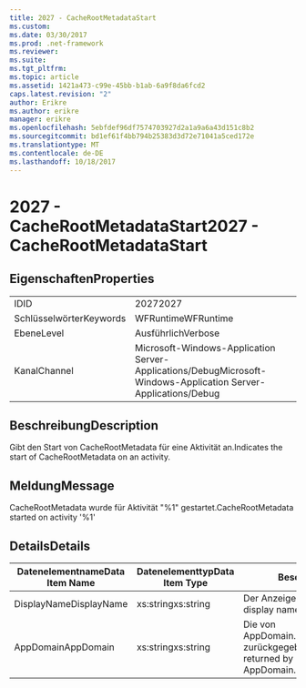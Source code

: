 ```yaml
---
title: 2027 - CacheRootMetadataStart
ms.custom: 
ms.date: 03/30/2017
ms.prod: .net-framework
ms.reviewer: 
ms.suite: 
ms.tgt_pltfrm: 
ms.topic: article
ms.assetid: 1421a473-c99e-45bb-b1ab-6a9f8da6fcd2
caps.latest.revision: "2"
author: Erikre
ms.author: erikre
manager: erikre
ms.openlocfilehash: 5ebfdef96df7574703927d2a1a9a6a43d151c8b2
ms.sourcegitcommit: bd1ef61f4bb794b25383d3d72e71041a5ced172e
ms.translationtype: MT
ms.contentlocale: de-DE
ms.lasthandoff: 10/18/2017
---
```

# <a name="2027---cacherootmetadatastart"></a><span data-ttu-id="8964d-102">2027 - CacheRootMetadataStart</span><span class="sxs-lookup"><span data-stu-id="8964d-102">2027 - CacheRootMetadataStart</span></span>
## <a name="properties"></a><span data-ttu-id="8964d-103">Eigenschaften</span><span class="sxs-lookup"><span data-stu-id="8964d-103">Properties</span></span>  
  
|||  
|-|-|  
|<span data-ttu-id="8964d-104">ID</span><span class="sxs-lookup"><span data-stu-id="8964d-104">ID</span></span>|<span data-ttu-id="8964d-105">2027</span><span class="sxs-lookup"><span data-stu-id="8964d-105">2027</span></span>|  
|<span data-ttu-id="8964d-106">Schlüsselwörter</span><span class="sxs-lookup"><span data-stu-id="8964d-106">Keywords</span></span>|<span data-ttu-id="8964d-107">WFRuntime</span><span class="sxs-lookup"><span data-stu-id="8964d-107">WFRuntime</span></span>|  
|<span data-ttu-id="8964d-108">Ebene</span><span class="sxs-lookup"><span data-stu-id="8964d-108">Level</span></span>|<span data-ttu-id="8964d-109">Ausführlich</span><span class="sxs-lookup"><span data-stu-id="8964d-109">Verbose</span></span>|  
|<span data-ttu-id="8964d-110">Kanal</span><span class="sxs-lookup"><span data-stu-id="8964d-110">Channel</span></span>|<span data-ttu-id="8964d-111">Microsoft-Windows-Application Server-Applications/Debug</span><span class="sxs-lookup"><span data-stu-id="8964d-111">Microsoft-Windows-Application Server-Applications/Debug</span></span>|  
  
## <a name="description"></a><span data-ttu-id="8964d-112">Beschreibung</span><span class="sxs-lookup"><span data-stu-id="8964d-112">Description</span></span>  
 <span data-ttu-id="8964d-113">Gibt den Start von CacheRootMetadata für eine Aktivität an.</span><span class="sxs-lookup"><span data-stu-id="8964d-113">Indicates the start of CacheRootMetadata on an activity.</span></span>  
  
## <a name="message"></a><span data-ttu-id="8964d-114">Meldung</span><span class="sxs-lookup"><span data-stu-id="8964d-114">Message</span></span>  
 <span data-ttu-id="8964d-115">CacheRootMetadata wurde für Aktivität "%1" gestartet.</span><span class="sxs-lookup"><span data-stu-id="8964d-115">CacheRootMetadata started on activity '%1'</span></span>  
  
## <a name="details"></a><span data-ttu-id="8964d-116">Details</span><span class="sxs-lookup"><span data-stu-id="8964d-116">Details</span></span>  
  
|<span data-ttu-id="8964d-117">Datenelementname</span><span class="sxs-lookup"><span data-stu-id="8964d-117">Data Item Name</span></span>|<span data-ttu-id="8964d-118">Datenelementtyp</span><span class="sxs-lookup"><span data-stu-id="8964d-118">Data Item Type</span></span>|<span data-ttu-id="8964d-119">Beschreibung</span><span class="sxs-lookup"><span data-stu-id="8964d-119">Description</span></span>|  
|--------------------|--------------------|-----------------|  
|<span data-ttu-id="8964d-120">DisplayName</span><span class="sxs-lookup"><span data-stu-id="8964d-120">DisplayName</span></span>|<span data-ttu-id="8964d-121">xs:string</span><span class="sxs-lookup"><span data-stu-id="8964d-121">xs:string</span></span>|<span data-ttu-id="8964d-122">Der Anzeigename der Aktivität.</span><span class="sxs-lookup"><span data-stu-id="8964d-122">The display name of the activity.</span></span>|  
|<span data-ttu-id="8964d-123">AppDomain</span><span class="sxs-lookup"><span data-stu-id="8964d-123">AppDomain</span></span>|<span data-ttu-id="8964d-124">xs:string</span><span class="sxs-lookup"><span data-stu-id="8964d-124">xs:string</span></span>|<span data-ttu-id="8964d-125">Die von AppDomain.CurrentDomain.FriendlyName zurückgegebene Zeichenfolge.</span><span class="sxs-lookup"><span data-stu-id="8964d-125">The string returned by AppDomain.CurrentDomain.FriendlyName.</span></span>|
